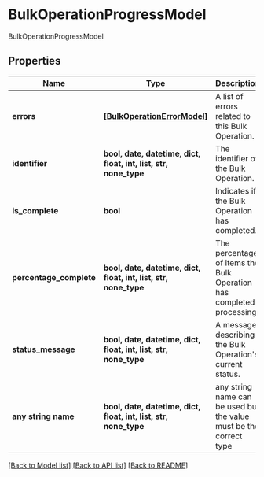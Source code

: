 # BulkOperationProgressModel

BulkOperationProgressModel

## Properties
Name | Type | Description | Notes
------------ | ------------- | ------------- | -------------
**errors** | [**[BulkOperationErrorModel]**](BulkOperationErrorModel.md) | A list of errors related to this Bulk Operation. | [optional] 
**identifier** | **bool, date, datetime, dict, float, int, list, str, none_type** | The identifier of the Bulk Operation. | [optional] 
**is_complete** | **bool** | Indicates if the Bulk Operation has completed. | [optional] 
**percentage_complete** | **bool, date, datetime, dict, float, int, list, str, none_type** | The percentage of items the Bulk Operation has completed processing. | [optional] 
**status_message** | **bool, date, datetime, dict, float, int, list, str, none_type** | A message describing the Bulk Operation&#39;s current status. | [optional] 
**any string name** | **bool, date, datetime, dict, float, int, list, str, none_type** | any string name can be used but the value must be the correct type | [optional]

[[Back to Model list]](../README.md#documentation-for-models) [[Back to API list]](../README.md#documentation-for-api-endpoints) [[Back to README]](../README.md)


